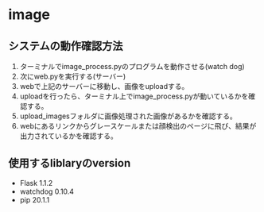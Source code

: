 # image
## システムの動作確認方法
1. ターミナルでimage_process.pyのプログラムを動作させる(watch dog)
2. 次にweb.pyを実行する(サーバー)
3. webで上記のサーバーに移動し、画像をuploadする。
4. uploadを行ったら、ターミナル上でimage_process.pyが動いているかを確認する。
5. upload_imagesフォルダに画像処理された画像があるかを確認する。
6. webにあるリンクからグレースケールまたは顔検出のページに飛び、結果が出力されているかを確認する。
## 使用するliblaryのversion
- Flask         1.1.2
- watchdog      0.10.4
- pip           20.1.1
